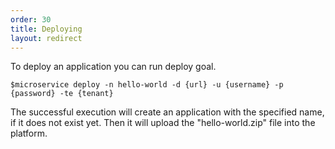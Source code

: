 ```yaml
---
order: 30
title: Deploying
layout: redirect
---
```


To deploy an application you can run deploy goal.

    $microservice deploy -n hello-world -d {url} -u {username} -p {password} -te {tenant}
    
The successful execution will create an application with the specified name, if it does not exist yet. Then it will upload the "hello-world.zip" file into the platform. 
